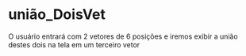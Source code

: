 # união_DoisVet
O usuário entrará com 2 vetores de 6 posições e iremos exibir a união destes dois na tela em um terceiro vetor
